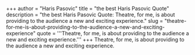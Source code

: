 +++
author = "Haris Pasovic"
title = "the best Haris Pasovic Quote"
description = "the best Haris Pasovic Quote: Theatre, for me, is about providing to the audience a new and exciting experience."
slug = "theatre-for-me-is-about-providing-to-the-audience-a-new-and-exciting-experience"
quote = '''Theatre, for me, is about providing to the audience a new and exciting experience.'''
+++
Theatre, for me, is about providing to the audience a new and exciting experience.

